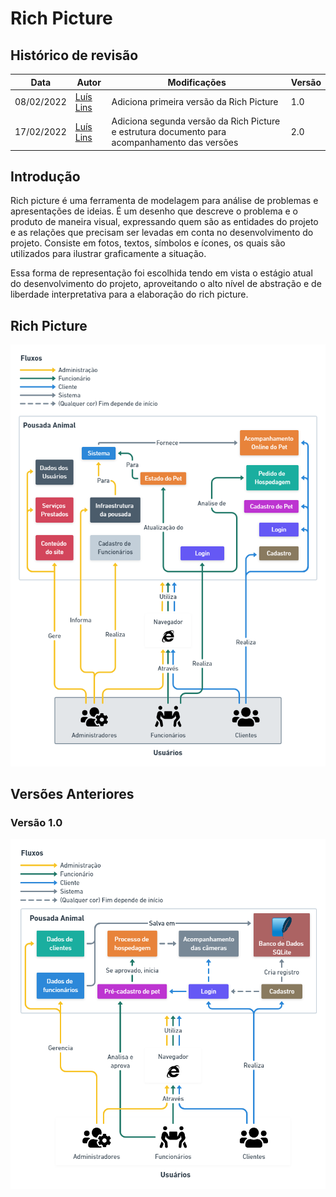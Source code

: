 # Rich Picture

## Histórico de revisão

| Data       | Autor                                        | Modificações                      | Versão |
| ---------- | -------------------------------------------- | --------------------------------- | ------ |
| 08/02/2022 | [Luís Lins](https://github.com/luisgaboardi) | Adiciona primeira versão da Rich Picture | 1.0 |
| 17/02/2022 | [Luís Lins](https://github.com/luisgaboardi) | Adiciona segunda versão da Rich Picture e estrutura documento para acompanhamento das versões | 2.0 |

## Introdução

Rich picture é uma ferramenta de modelagem para análise de problemas e apresentações de ideias. É um desenho que descreve o problema e o produto de maneira visual, expressando quem são as entidades do projeto e as relações que precisam ser levadas em conta no desenvolvimento do projeto. Consiste em fotos, textos, símbolos e ícones, os quais são utilizados para ilustrar graficamente a situação.

Essa forma de representação foi escolhida tendo em vista o estágio atual do desenvolvimento do projeto, aproveitando o alto nível de abstração e de liberdade interpretativa para a elaboração do rich picture.

## Rich Picture

![Rich Picture Atual](images/rich-picture-v2.png)

## Versões Anteriores

### Versão 1.0
![Rich Picture v.1.0](images/rich-picture-v1.png)